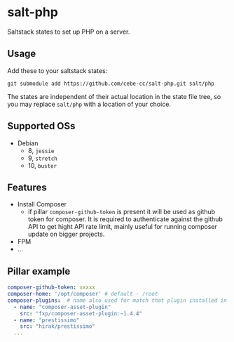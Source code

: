 # salt-php
Saltstack states to set up PHP on a server.

## Usage

Add these to your saltstack states:

    git submodule add https://github.com/cebe-cc/salt-php.git salt/php
    
The states are independent of their actual location in the state file tree, so you may replace `salt/php` with a location of your choice.

## Supported OSs

- Debian
  - 8, `jessie`
  - 9, `stretch`
  - 10, `buster`

## Features

- Install Composer
  - if pillar `composer-github-token` is present it will be used as github token for composer.
    It is required to authenticate against the github API to get hight API rate limit, mainly useful
    for running composer update on bigger projects.
- FPM
- ...

## Pillar example

```yaml
composer-github-token: xxxxx
composer-home: '/opt/composer' # default - /root
composer-plugins:  # name also used for match that plugin installed in composer global show
  - name: "composer-asset-plugin"
    src: "fxp/composer-asset-plugin:~1.4.4"
  - name: "prestissimo"
    src: "hirak/prestissimo"
  ...  
```
